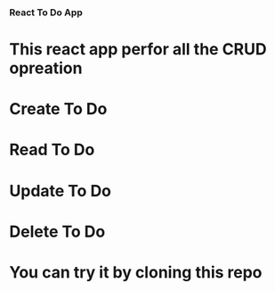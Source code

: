 ### React To Do App
# This react app perfor all the CRUD opreation
# Create To Do
# Read To Do
# Update To Do
# Delete To Do
# You can try it by cloning this repo